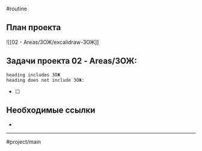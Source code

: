 #routine
## План проекта
![[02 - Areas/ЗОЖ/excalidraw-ЗОЖ]]
## Задачи проекта 02 - Areas/ЗОЖ:
```tasks
heading includes ЗОЖ
heading does not include ЗОЖ:
```
- [ ]
## Необходимые ссылки
- 
---
#project/main